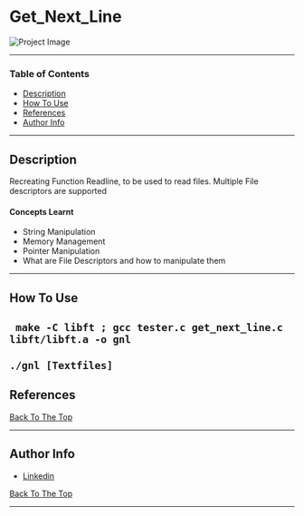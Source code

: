 # Get_Next_Line

![Project Image](https://images.unsplash.com/photo-1544716278-e513176f20b5?ixlib=rb-1.2.1&ixid=eyJhcHBfaWQiOjEyMDd9&auto=format&fit=crop&w=1567&q=80)

---

### **Table of Contents**

- [Description](#description)
- [How To Use](#how-to-use)
- [References](#references)
- [Author Info](#author-info)

---

## **Description**

Recreating Function Readline, to be used to read files. Multiple File descriptors are supported

#### **Concepts Learnt**

- String Manipulation
- Memory Management
- Pointer Manipulation
- What are File Descriptors and how to manipulate them
---
## **How To Use**
``` make -C libft ; gcc tester.c get_next_line.c libft/libft.a -o gnl```
  </br>
  </br>
``./gnl [Textfiles]``
---

## **References**
[Back To The Top](#Get_Next_Line)

        
---

## **Author Info**

- [Linkedin](https://www.linkedin.com/in/nolin-reddy-39894a152)

[Back To The Top](#Get_Next_Line)


---

